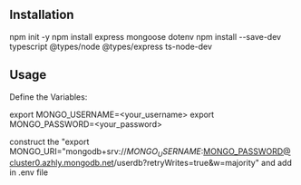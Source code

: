 ## Installation
npm init -y
npm install express mongoose dotenv
npm install --save-dev typescript @types/node @types/express ts-node-dev

## Usage

Define the Variables:

export MONGO_USERNAME=<your_username>
export MONGO_PASSWORD=<your_password>

construct the "export MONGO_URI="mongodb+srv://$MONGO_USERNAME:$MONGO_PASSWORD@cluster0.azhly.mongodb.net/userdb?retryWrites=true&w=majority" and add in .env file
